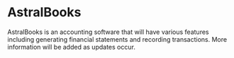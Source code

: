 # AstralBooks

AstralBooks is an accounting software that will have various features including generating financial statements and recording transactions.
More information will be added as updates occur.
